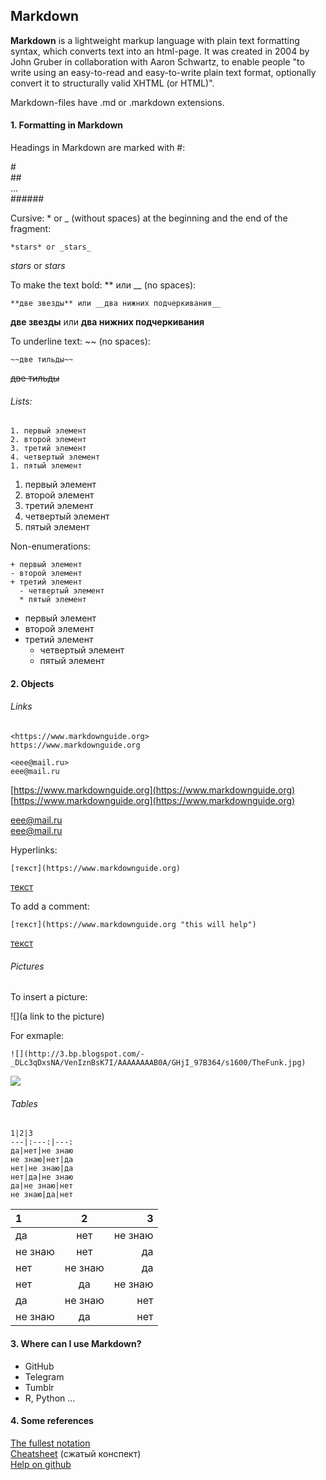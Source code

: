 ## Markdown

**Markdown** is a lightweight markup language with plain text formatting syntax, which converts text into an html-page. It was created in 2004 by John Gruber in collaboration with Aaron Schwartz, to enable people "to write using an easy-to-read and easy-to-write plain text format, optionally convert it to structurally valid XHTML (or HTML)".

Markdown-files have .md or .markdown extensions.

#### 1. Formatting in Markdown

Headings in Markdown are marked with \#:

\#                
\#\#             
...  
\#\#\#\#\#\#    

Cursive: \* or \_ \(without spaces\) at the beginning and the end of the fragment:

```
*stars* or _stars_
```

_stars_ or _stars_

To make the text bold: \*\* или \_\_ \(no spaces\):

```
**две звезды** или __два нижних подчеркивания__
```

**две звезды** или **два нижних подчеркивания**

To underline text: ~~ \(no spaces\):

```
~~две тильды~~
```

~~две тильды~~

###### Lists:

```
1. первый элемент
2. второй элемент
3. третий элемент
4. четвертый элемент
1. пятый элемент
```

1. первый элемент
2. второй элемент
3. третий элемент
4. четвертый элемент
5. пятый элемент

Non-enumerations:

```
+ первый элемент
- второй элемент
+ третий элемент
  - четвертый элемент
  * пятый элемент
```

* первый элемент
* второй элемент
* третий элемент
  * четвертый элемент
  * пятый элемент

#### 2. Objects

###### Links

```
<https://www.markdownguide.org>  
https://www.markdownguide.org  

<eee@mail.ru>  
eee@mail.ru
```

[https://www.markdownguide.org](https://www.markdownguide.org)  
[https://www.markdownguide.org](https://www.markdownguide.org)

[eee@mail.ru](mailto:eee@mail.ru)  
eee@mail.ru

Hyperlinks:

```
[текст](https://www.markdownguide.org)
```

[текст](https://www.markdownguide.org)

To add a comment:

```
[текст](https://www.markdownguide.org "this will help")
```

[текст](https://www.markdownguide.org "this will help")

###### Pictures

To insert a picture:

!\[\]\(a link to the picture\)

For exmaple:

```
![](http://3.bp.blogspot.com/-_DLc3qDxsNA/VenIznBsK7I/AAAAAAAAB0A/GHjI_97B364/s1600/TheFunk.jpg)
```

![](http://3.bp.blogspot.com/-_DLc3qDxsNA/VenIznBsK7I/AAAAAAAAB0A/GHjI_97B364/s1600/TheFunk.jpg)

###### Tables

```
1|2|3
---|:---:|---:
да|нет|не знаю
не знаю|нет|да
нет|не знаю|да
нет|да|не знаю
да|не знаю|нет
не знаю|да|нет
```

| 1 | 2 | 3 |
| :--- | :---: | ---: |
| да | нет | не знаю |
| не знаю | нет | да |
| нет | не знаю | да |
| нет | да | не знаю |
| да | не знаю | нет |
| не знаю | да | нет |

#### 3. Where can I use Markdown?

* GitHub
* Telegram
* Tumblr
* R, Python ...

#### 4. Some references

[The fullest notation](https://www.markdownguide.org)  
[Cheatsheet](https://github.com/adam-p/markdown-here/wiki/Markdown-Here-Cheatsheet) \(сжатый конспект\)  
[Help on github](https://help.github.com/categories/writing-on-github/)  

